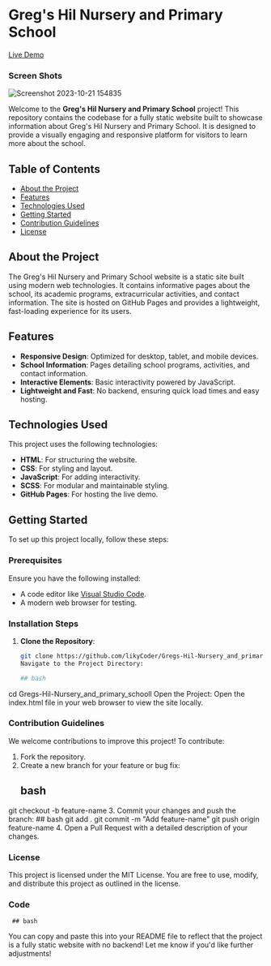 # Greg's Hil Nursery and Primary School

[Live Demo](https://likycoder.github.io/Gregs-Hil-Nursery_and_primary_schooll)

### Screen Shots

![Screenshot 2023-10-21 154835](https://github.com/likyCoder/Gregs-Hil-Nursery_and_primary_schooll/blob/main/img/pppppppppp.png)

Welcome to the **Greg's Hil Nursery and Primary School** project! This repository contains the codebase for a fully static website built to showcase information about Greg's Hil Nursery and Primary School. It is designed to provide a visually engaging and responsive platform for visitors to learn more about the school.

## Table of Contents

- [About the Project](#about-the-project)
- [Features](#features)
- [Technologies Used](#technologies-used)
- [Getting Started](#getting-started)
- [Contribution Guidelines](#contribution-guidelines)
- [License](#license)

## About the Project

The Greg's Hil Nursery and Primary School website is a static site built using modern web technologies. It contains informative pages about the school, its academic programs, extracurricular activities, and contact information. The site is hosted on GitHub Pages and provides a lightweight, fast-loading experience for its users.

## Features

- **Responsive Design**: Optimized for desktop, tablet, and mobile devices.
- **School Information**: Pages detailing school programs, activities, and contact information.
- **Interactive Elements**: Basic interactivity powered by JavaScript.
- **Lightweight and Fast**: No backend, ensuring quick load times and easy hosting.

## Technologies Used

This project uses the following technologies:

- **HTML**: For structuring the website.
- **CSS**: For styling and layout.
- **JavaScript**: For adding interactivity.
- **SCSS**: For modular and maintainable styling.
- **GitHub Pages**: For hosting the live demo.

## Getting Started

To set up this project locally, follow these steps:

### Prerequisites

Ensure you have the following installed:

- A code editor like [Visual Studio Code](https://code.visualstudio.com/).
- A modern web browser for testing.

### Installation Steps

1. **Clone the Repository**:
   ```bash
   git clone https://github.com/likyCoder/Gregs-Hil-Nursery_and_primary_schooll.git
   Navigate to the Project Directory:

   ## bash
cd Gregs-Hil-Nursery_and_primary_schooll
Open the Project: Open the index.html file in your web browser to view the site locally.


### Contribution Guidelines
We welcome contributions to improve this project! To contribute:

1. Fork the repository.
2. Create a new branch for your feature or bug fix:
    ## bash
git checkout -b feature-name
3. Commit your changes and push the branch:
    ## bash
git add .
git commit -m "Add feature-name"
git push origin feature-name
4. Open a Pull Request with a detailed description of your changes.
### License
This project is licensed under the MIT License. You are free to use, modify, and distribute this project as outlined in the license.

### Code
     ## bash

You can copy and paste this into your README file to reflect that the project is a fully static website with no backend! Let me know if you'd like further adjustments!
